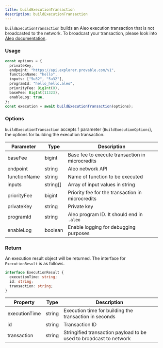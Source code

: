 ```yaml
---
title: buildExecutionTransaction
description: buildExecutionTransaction
---
```


`buildExecutionTransaction` builds an Aleo execution transaction that is not broadcasted to the network. To broadcast your transaction, please look into [Aleo documentation](https://developer.aleo.org/testnet/public_endpoints/transaction_broadcast/).

### Usage

```ts
const options = {
  privateKey,
  endpoint: "https://api.explorer.provable.com/v1",
  functionName: "hello",
  inputs: ["5u32", "5u32"],
  programId: "hello_hello.aleo",
  priorityFee: BigInt(0),
  baseFee: BigInt(11323),
  enableLog: true,
};
const execution = await buildExecutionTransaction(options);
```

### Options

`buildExecutionTransaction` accepts 1 parameter (`BuildExecutionOptions`), the options for building the execution transaction.

| Parameter    | Type     | Description                                      |
| ------------ | -------- | ------------------------------------------------ |
| baseFee      | bigint   | Base fee to execute transaction in microcredits  |
| endpoint     | string   | Aleo network API                                 |
| functionName | string   | Name of function to be executed                  |
| inputs       | string[] | Array of input values in string                  |
| priorityFee  | bigint   | Priority fee for the transaction in microcredits |
| privateKey   | string   | Private key                                      |
| programId    | string   | Aleo program ID. It should end in `.aleo`        |
| enableLog    | boolean  | Enable logging for debugging purposes            |

### Return

An execution result object will be returned. The interface for `ExecutionResult` is as follows.

```ts
interface ExecutionResult {
  executionTime: string;
  id: string;
  transaction: string;
}
```

| Property      | Type   | Description                                                        |
| ------------- | ------ | ------------------------------------------------------------------ |
| executionTime | string | Execution time for building the transaction in seconds             |
| id            | string | Transaction ID                                                     |
| transaction   | string | Stringified transaction payload to be used to broadcast to network |
